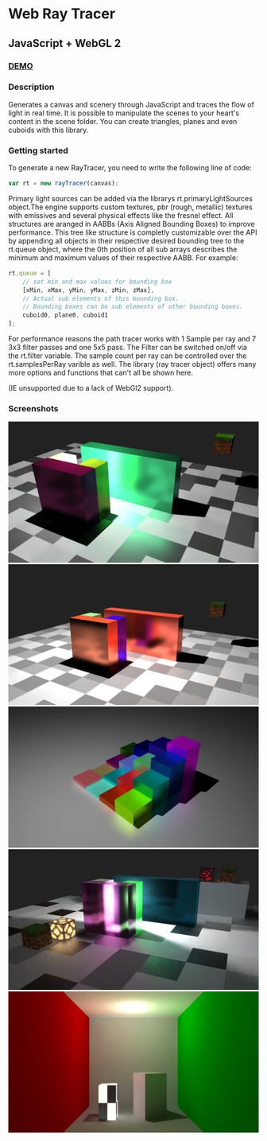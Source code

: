 # Web Ray Tracer

## JavaScript + WebGL 2

### [DEMO](https://arbobendik.github.io/web-ray-tracer/exampleLoader.html?v=example1)

### Description
Generates a canvas and scenery through JavaScript and traces the flow of light in real time.
It is possible to manipulate the scenes to your heart's content in the scene folder.
You can create triangles, planes and even cuboids with this library.

### Getting started
To generate a new RayTracer, you need to write the following line of code:
```javascript
var rt = new rayTracer(canvas);
```

Primary light sources can be added via the librarys rt.primaryLightSources object.The engine supports custom textures,
pbr (rough, metallic) textures with emissives and several physical effects like the fresnel effect.
All structures are aranged in AABBs (Axis Aligned Bounding Boxes) to improve performance.
This tree like structure is completly customizable over the API by appending all objects in
their respective desired bounding tree to the rt.queue object, where the 0th position of all sub arrays
describes the minimum and maximum values of their respective AABB. For example:

```javascript
rt.queue = [
    // set min and max values for bounding box
    [xMin, xMax, yMin, yMax, zMin, zMax],
    // Actual sub elements of this bounding box.
    // Bounding boxes can be sub elements of other bounding boxes.
    cuboid0, plane0, cuboid1
];
```
For performance reasons the path tracer works with 1 Sample per ray and 7 3x3 filter passes and one 5x5 pass.
The Filter can be switched on/off via the rt.filter variable.
The sample count per ray can be controlled over the rt.samplesPerRay varible as well.
The library (ray tracer object) offers many more options and functions that can't all be shown here.

(IE unsupported due to a lack of WebGl2 support).


### Screenshots

![](screenshots/screen0.png?raw=true)
![](screenshots/screen1.png?raw=true)
![](screenshots/screen2.png?raw=true)
![](screenshots/screen3.png?raw=true)
![](screenshots/screen4.png?raw=true)
